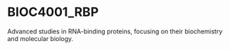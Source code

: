 # BIOC4001_RBP
 Advanced studies in RNA-binding proteins, focusing on their biochemistry and molecular biology.
